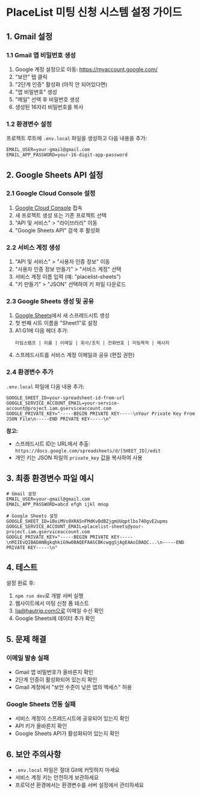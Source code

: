 # PlaceList 미팅 신청 시스템 설정 가이드

## 1. Gmail 설정

### 1.1 Gmail 앱 비밀번호 생성
1. Google 계정 설정으로 이동: https://myaccount.google.com/
2. "보안" 탭 클릭
3. "2단계 인증" 활성화 (아직 안 되어있다면)
4. "앱 비밀번호" 생성
5. "메일" 선택 후 비밀번호 생성
6. 생성된 16자리 비밀번호를 복사

### 1.2 환경변수 설정
프로젝트 루트에 `.env.local` 파일을 생성하고 다음 내용을 추가:

```env
EMAIL_USER=your-gmail@gmail.com
EMAIL_APP_PASSWORD=your-16-digit-app-password
```

## 2. Google Sheets API 설정

### 2.1 Google Cloud Console 설정
1. [Google Cloud Console](https://console.cloud.google.com/) 접속
2. 새 프로젝트 생성 또는 기존 프로젝트 선택
3. "API 및 서비스" > "라이브러리" 이동
4. "Google Sheets API" 검색 후 활성화

### 2.2 서비스 계정 생성
1. "API 및 서비스" > "사용자 인증 정보" 이동
2. "사용자 인증 정보 만들기" > "서비스 계정" 선택
3. 서비스 계정 이름 입력 (예: "placelist-sheets")
4. "키 만들기" > "JSON" 선택하여 키 파일 다운로드

### 2.3 Google Sheets 생성 및 공유
1. [Google Sheets](https://sheets.google.com/)에서 새 스프레드시트 생성
2. 첫 번째 시트 이름을 "Sheet1"로 설정
3. A1:G1에 다음 헤더 추가:
   ```
   타임스탬프 | 이름 | 이메일 | 회사/조직 | 전화번호 | 미팅목적 | 메시지
   ```
4. 스프레드시트를 서비스 계정 이메일과 공유 (편집 권한)

### 2.4 환경변수 추가
`.env.local` 파일에 다음 내용 추가:

```env
GOOGLE_SHEET_ID=your-spreadsheet-id-from-url
GOOGLE_SERVICE_ACCOUNT_EMAIL=your-service-account@project.iam.gserviceaccount.com
GOOGLE_PRIVATE_KEY="-----BEGIN PRIVATE KEY-----\nYour Private Key From JSON File\n-----END PRIVATE KEY-----\n"
```

**참고:** 
- 스프레드시트 ID는 URL에서 추출: `https://docs.google.com/spreadsheets/d/[SHEET_ID]/edit`
- 개인 키는 JSON 파일의 `private_key` 값을 복사하여 사용

## 3. 최종 환경변수 파일 예시

```env
# Gmail 설정
EMAIL_USER=your-gmail@gmail.com
EMAIL_APP_PASSWORD=abcd efgh ijkl mnop

# Google Sheets 설정
GOOGLE_SHEET_ID=1BxiMVs0XRA5nFMdKvBdBZjgmUUqptlbs74OgvE2upms
GOOGLE_SERVICE_ACCOUNT_EMAIL=placelist-sheets@your-project.iam.gserviceaccount.com
GOOGLE_PRIVATE_KEY="-----BEGIN PRIVATE KEY-----\nMIIEvQIBADANBgkqhkiG9w0BAQEFAASCBKcwggSjAgEAAoIBAQC...\n-----END PRIVATE KEY-----\n"
```

## 4. 테스트

설정 완료 후:
1. `npm run dev`로 개발 서버 실행
2. 웹사이트에서 미팅 신청 폼 테스트
3. lia@hautrip.com으로 이메일 수신 확인
4. Google Sheets에 데이터 추가 확인

## 5. 문제 해결

### 이메일 발송 실패
- Gmail 앱 비밀번호가 올바른지 확인
- 2단계 인증이 활성화되어 있는지 확인
- Gmail 계정에서 "보안 수준이 낮은 앱의 액세스" 허용

### Google Sheets 연동 실패
- 서비스 계정이 스프레드시트에 공유되어 있는지 확인
- API 키가 올바른지 확인
- Google Sheets API가 활성화되어 있는지 확인

## 6. 보안 주의사항

- `.env.local` 파일은 절대 Git에 커밋하지 마세요
- 서비스 계정 키는 안전하게 보관하세요
- 프로덕션 환경에서는 환경변수를 서버 설정에서 관리하세요 
